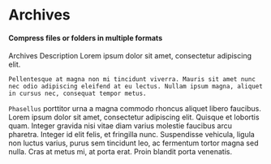 # Archives

#### Compress files or folders in multiple formats

Archives Description Lorem ipsum dolor sit amet, consectetur adipiscing elit.

```
Pellentesque at magna non mi tincidunt viverra. Mauris sit amet nunc nec odio adipiscing eleifend at eu lectus. Nullam ipsum magna, aliquet in cursus nec, consequat tempor metus.
```

`Phasellus` porttitor urna a magna commodo rhoncus aliquet libero faucibus. Lorem ipsum dolor sit amet, consectetur adipiscing elit. Quisque et lobortis quam. Integer gravida nisi vitae diam varius molestie faucibus arcu pharetra. Integer id elit felis, et fringilla nunc. Suspendisse vehicula, ligula non luctus varius, purus sem tincidunt leo, ac fermentum tortor magna sed nulla. Cras at metus mi, at porta erat. Proin blandit porta venenatis.
